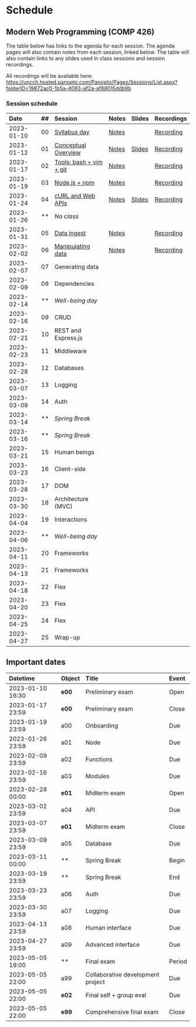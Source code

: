 # Schedule

## Modern Web Programming (COMP 426)

The table below has links to the agenda for each session.
The agenda pages will also contain notes from each session, linked below.
The table will also contain links to any slides used in class sessions and session recordings.

All recordings will be available here: https://uncch.hosted.panopto.com/Panopto/Pages/Sessions/List.aspx?folderID=19872ac0-1b5a-4093-af2a-af88015ddb9b

### Session schedule

| Date | ## | Session | Notes | Slides | Recordings |
|:--- |:--- |:--- |:--- |:--- |:--- |
| 2023-01-10 | 00 | [Syllabus day](./00-syllabus.md) | [Notes](./00-syllabus.md#notes) |  | [Recording](https://uncch.hosted.panopto.com/Panopto/Pages/Viewer.aspx?id=f39c9e8c-ed9b-4fdd-a66a-af86017b66fb) |
| 2023-01-12 | 01 | [Conceptual Overview](./01-overview.md) | [Notes](./01-overview.md#notes) | [Slides](https://docs.google.com/presentation/d/1pvG52hIARKD_JGr1QrtxpY66lShBqVEcNKDBvAe4HS4/edit?usp=sharing) | [Recording](https://uncch.hosted.panopto.com/Panopto/Pages/Viewer.aspx?id=01f4d5e1-ccea-443b-aae8-af88017eb128) |
| 2023-01-17 | 02 | [Tools: bash + vim + git](./02-tools.md) | [Notes](./02-tools.md#notes) |  | [Recording](https://uncch.hosted.panopto.com/Panopto/Pages/Viewer.aspx?id=04706274-2460-4e0e-9637-af8d018563f7) |
| 2023-01-19 | 03 | [Node.js + npm](./03-node.md) | [Notes](./03-node.md#notes) |  | [Recording](https://uncch.hosted.panopto.com/Panopto/Pages/Viewer.aspx?id=e6be22ca-23f2-4d86-a016-af8f0182211a) |
| 2023-01-24 | 04 | [cURL and Web APIs](./04-curl.md) | [Notes](./04-curl.md#notes) | [Slides](https://docs.google.com/presentation/d/1n-MjBziohhUBEKUnq3Bxe9gZnR4_ZwA08wj-o4joy8g/edit?usp=sharing) | [Recording](https://uncch.hosted.panopto.com/Panopto/Pages/Viewer.aspx?id=9d592765-5bf7-46a3-a9c0-af9401853d1b) |
| 2023-01-26 | ** | _No class_ | <!--[Notes](#notes)--> | <!--[Slides]()--> | <!--[Recording]()--> |
| 2023-01-31 | 05 | [Data ingest](./05-data-ingest.md) | [Notes](./05-data-ingest.md#notes) | <!--[Slides]()--> | [Recording](https://uncch.hosted.panopto.com/Panopto/Pages/Viewer.aspx?id=44ee0d66-e056-4211-a7db-af9b0181737f) |
| 2023-02-02 | 06 | [Manipulating data](./06-manipulating-data.md) | [Notes](./06-manipulating-data.md#notes) | <!--[Slides]()--> | [Recording](https://uncch.hosted.panopto.com/Panopto/Pages/Viewer.aspx?id=573257b1-f1a6-42e0-8944-af9d01829209) |
| 2023-02-07 | 07 | Generating data | <!--[Notes](#notes)--> | <!--[Slides]()--> | <!--[Recording]()--> |
| 2023-02-09 | 08 | Dependencies | <!--[Notes](#notes)--> | <!--[Slides]()--> | <!--[Recording]()--> |
| 2023-02-14 | ** | _Well-being day_ |  |  |  |
| 2023-02-16 | 09 | CRUD | <!--[Notes](#notes)--> | <!--[Slides]()--> | <!--[Recording]()--> |
| 2023-02-21 | 10 | REST and Express.js | <!--[Notes](#notes)--> | <!--[Slides]()--> | <!--[Recording]()--> |
| 2023-02-23 | 11 | Middleware | <!--[Notes](#notes)--> | <!--[Slides]()--> | <!--[Recording]()--> |
| 2023-02-28 | 12 | Databases | <!--[Notes](#notes)--> | <!--[Slides]()--> | <!--[Recording]()--> |
| 2023-03-07 | 13 | Logging | <!--[Notes](#notes)--> | <!--[Slides]()--> | <!--[Recording]()--> |
| 2023-03-09 | 14 | Auth | <!--[Notes](#notes)--> | <!--[Slides]()--> | <!--[Recording]()--> |
| 2023-03-14 | ** | _Spring Break_ |  |  |  |
| 2023-03-16 | ** | _Spring Break_ |  |  |  |
| 2023-03-21 | 15 | Human beings | <!--[Notes](#notes)--> | <!--[Slides]()--> | <!--[Recording]()--> |
| 2023-03-23 | 16 | Client-side | <!--[Notes](#notes)--> | <!--[Slides]()--> | <!--[Recording]()--> |
| 2023-03-28 | 17 | DOM | <!--[Notes](#notes)--> | <!--[Slides]()--> | <!--[Recording]()--> |
| 2023-03-30 | 18 | Architecture (MVC) | <!--[Notes](#notes)--> | <!--[Slides]()--> | <!--[Recording]()--> |
| 2023-04-04 | 19 | Interactions | <!--[Notes](#notes)--> | <!--[Slides]()--> | <!--[Recording]()--> |
| 2023-04-06 | ** | _Well-being day_ |  |  |  |
| 2023-04-11 | 20 | Frameworks | <!--[Notes](#notes)--> | <!--[Slides]()--> | <!--[Recording]()--> |
| 2023-04-13 | 21 | Frameworks | <!--[Notes](#notes)--> | <!--[Slides]()--> | <!--[Recording]()--> |
| 2023-04-18 | 22 | Flex | <!--[Notes](#notes)--> | <!--[Slides]()--> | <!--[Recording]()--> |
| 2023-04-20 | 23 | Flex | <!--[Notes](#notes)--> | <!--[Slides]()--> | <!--[Recording]()--> |
| 2023-04-25 | 24 | Flex | <!--[Notes](#notes)--> | <!--[Slides]()--> | <!--[Recording]()--> |
| 2023-04-27 | 25 | Wrap-up | <!--[Notes](#notes)--> | <!--[Slides]()--> | <!--[Recording]()--> |

## Important dates

| Datetime | Object | Title | Event | 
|:--- |:--- |:--- |:--- |
| 2023-01-10 16:30 | **e00** | Preliminary exam | Open |
| 2023-01-17 23:59 | **e00** | Preliminary exam | Close |
| 2023-01-19 23:59 | a00 | Onboarding | Due |
| 2023-01-26 23:59 | a01 | Node | Due |
| 2023-02-09 23:59 | a02 | Functions | Due |
| 2023-02-16 23:59 | a03 | Modules | Due |
| 2023-02-28 00:00 | **e01** | Midterm exam | Open |
| 2023-03-02 23:59 | a04 | API | Due |
| 2023-03-07 23:59 | **e01** | Midterm exam | Close |
| 2023-03-09 23:59 | a05 | Database | Due |
| 2023-03-11 00:00 | **  | Spring Break | Begin |
| 2023-03-19 23:59 | **  | Spring Break | End |
| 2023-03-23 23:59 | a06 | Auth | Due |
| 2023-03-30 23:59 | a07 | Logging | Due |
| 2023-04-13 23:59 | a08 | Human interface | Due |
| 2023-04-27 23:59 | a09 | Advanced interface | Due |
| 2023-05-05 19:00 | **  | Final exam | Period |
| 2023-05-05 22:00 | a99 | Collaborative development project | Due |
| 2023-05-05 22:00 | **e02** | Final self + group eval | Due |
| 2023-05-05 22:00 | **e99** | Comprehensive final exam | Close |
